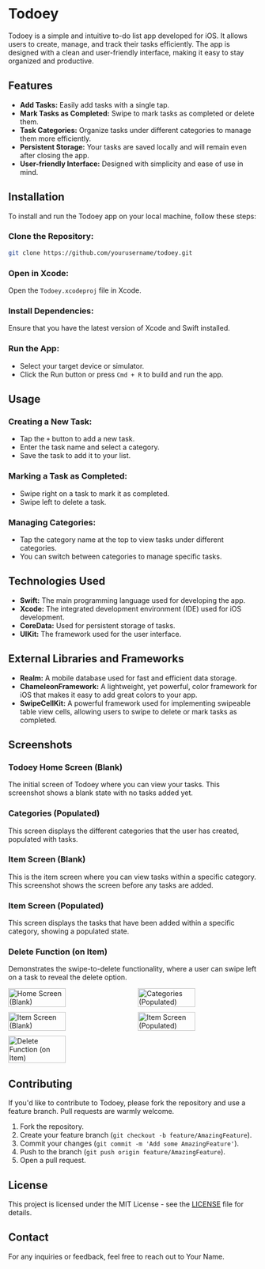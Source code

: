 
# Todoey

Todoey is a simple and intuitive to-do list app developed for iOS. It allows users to create, manage, and track their tasks efficiently. The app is designed with a clean and user-friendly interface, making it easy to stay organized and productive.

## Features
- **Add Tasks:** Easily add tasks with a single tap.
- **Mark Tasks as Completed:** Swipe to mark tasks as completed or delete them.
- **Task Categories:** Organize tasks under different categories to manage them more efficiently.
- **Persistent Storage:** Your tasks are saved locally and will remain even after closing the app.
- **User-friendly Interface:** Designed with simplicity and ease of use in mind.

## Installation

To install and run the Todoey app on your local machine, follow these steps:

### Clone the Repository:
```bash
git clone https://github.com/yourusername/todoey.git
```

### Open in Xcode:
Open the `Todoey.xcodeproj` file in Xcode.

### Install Dependencies:
Ensure that you have the latest version of Xcode and Swift installed.

### Run the App:
- Select your target device or simulator.
- Click the Run button or press `Cmd + R` to build and run the app.

## Usage

### Creating a New Task:
- Tap the `+` button to add a new task.
- Enter the task name and select a category.
- Save the task to add it to your list.

### Marking a Task as Completed:
- Swipe right on a task to mark it as completed.
- Swipe left to delete a task.

### Managing Categories:
- Tap the category name at the top to view tasks under different categories.
- You can switch between categories to manage specific tasks.

## Technologies Used
- **Swift:** The main programming language used for developing the app.
- **Xcode:** The integrated development environment (IDE) used for iOS development.
- **CoreData:** Used for persistent storage of tasks.
- **UIKit:** The framework used for the user interface.

## External Libraries and Frameworks
- **Realm:** A mobile database used for fast and efficient data storage.
- **ChameleonFramework:** A lightweight, yet powerful, color framework for iOS that makes it easy to add great colors to your app.
- **SwipeCellKit:** A powerful framework used for implementing swipeable table view cells, allowing users to swipe to delete or mark tasks as completed.

## Screenshots

### Todoey Home Screen (Blank)
The initial screen of Todoey where you can view your tasks. This screenshot shows a blank state with no tasks added yet.

### Categories (Populated)
This screen displays the different categories that the user has created, populated with tasks.

### Item Screen (Blank)
This is the item screen where you can view tasks within a specific category. This screenshot shows the screen before any tasks are added.

### Item Screen (Populated)
This screen displays the tasks that have been added within a specific category, showing a populated state.

### Delete Function (on Item)
Demonstrates the swipe-to-delete functionality, where a user can swipe left on a task to reveal the delete option.

<div style="display: flex; flex-wrap: wrap; gap: 10px; justify-content: space-between;">
    <img src="Screenshots/home_screen_blank.png" alt="Home Screen (Blank)" title="Todoey Home Screen (Blank)" style="width: 48%;"/>
    <img src="Screenshots/categories_populated.png" alt="Categories (Populated)" title="Categories (Populated)" style="width: 48%;"/>
    <img src="Screenshots/item_screen_blank.png" alt="Item Screen (Blank)" title="Item Screen (Blank)" style="width: 48%;"/>
    <img src="Screenshots/item_screen_populated.png" alt="Item Screen (Populated)" title="Item Screen (Populated)" style="width: 48%;"/>
    <img src="Screenshots/delete_function.png" alt="Delete Function (on Item)" title="Delete Function (on Item)" style="width: 48%;"/>
</div>

## Contributing

If you'd like to contribute to Todoey, please fork the repository and use a feature branch. Pull requests are warmly welcome.

1. Fork the repository.
2. Create your feature branch (`git checkout -b feature/AmazingFeature`).
3. Commit your changes (`git commit -m 'Add some AmazingFeature'`).
4. Push to the branch (`git push origin feature/AmazingFeature`).
5. Open a pull request.

## License

This project is licensed under the MIT License - see the [LICENSE](LICENSE) file for details.

## Contact

For any inquiries or feedback, feel free to reach out to Your Name.
